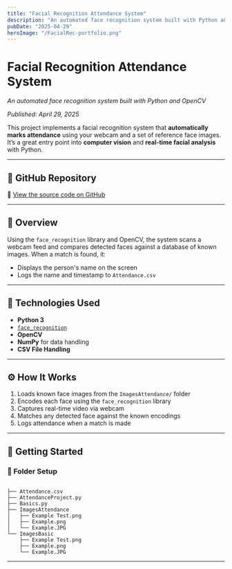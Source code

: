```yaml
---
title: "Facial Recognition Attendance System"
description: "An automated face recognition system built with Python and OpenCV"
pubDate: "2025-04-29"
heroImage: "/FacialRec-portfolio.png"
---
```


# Facial Recognition Attendance System

*An automated face recognition system built with Python and OpenCV*

*Published: April 29, 2025*

This project implements a facial recognition system that **automatically marks attendance** using your webcam and a set of reference face images. It’s a great entry point into **computer vision** and **real-time facial analysis** with Python.

---

## 📎 GitHub Repository

🔗 [View the source code on GitHub](https://github.com/graceieg/AttendanceProject)

---

## 📸 Overview

Using the `face_recognition` library and OpenCV, the system scans a webcam feed and compares detected faces against a database of known images. When a match is found, it:

- Displays the person's name on the screen
- Logs the name and timestamp to `Attendance.csv`

---

## 🧠 Technologies Used

- **Python 3**
- [`face_recognition`](https://github.com/ageitgey/face_recognition)
- **OpenCV**
- **NumPy** for data handling
- **CSV File Handling**

---

## ⚙️ How It Works

1. Loads known face images from the `ImagesAttendance/` folder
2. Encodes each face using the `face_recognition` library
3. Captures real-time video via webcam
4. Matches any detected face against the known encodings
5. Logs attendance when a match is made

---

## 🚀 Getting Started

### 📂 Folder Setup
<pre><code>
├── Attendance.csv
├── AttendanceProject.py
├── Basics.py
├── ImagesAttendance
│   ├── Example Test.png
│   ├── Example.png
│   └── Example.JPG
└── ImagesBasic
    ├── Example Test.png
    ├── Example.png
    └── Example.JPG
</code></pre>


---